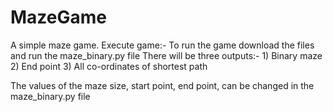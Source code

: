 # MazeGame
A simple maze game.
Execute game:-
    To run the game download the files and run the maze_binary.py file
    There will be three outputs:-
        1) Binary maze
        2) End point
        3) All co-ordinates of shortest path

The values of the maze size, start point, end point, can be changed in the maze_binary.py file
